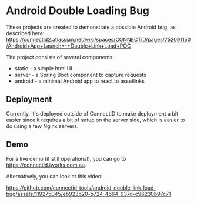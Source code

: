 # Android Double Loading Bug

These projects are created to demonstrate a possible Android bug, as described here: https://connectid2.atlassian.net/wiki/spaces/CONNECTID/pages/752091150/Android+App+Launch+-+Double+Link+Load+POC

The project consists of several components:

* static - a simple html UI
* server - a Spring Boot component to capture requests
* android - a minimal Android app to react to assetlinks

## Deployment

Currently, it's deployed outside of ConnectID to make deployment a bit easier since it requires a bit of setup on the server side, which is easier to do using a few Nginx servers.

## Demo

For a live demo (if still operational), you can go to https://connectid.jworks.com.au.

Alternatively, you can look at this video:


https://github.com/connectid-tools/android-double-link-load-bug/assets/119275045/eb923b20-b724-4664-937d-c96230b97c71



